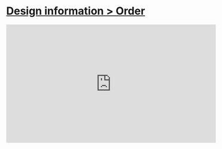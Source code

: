 # [Design information > Order](/wilcom-docs/Summary/summary_-_designs/Design_information_Order)

<iframe src="https://www.youtube.com/embed/S72SqNZ86qg" frameborder="0" 
      allow="accelerometer; autoplay; clipboard-write; encrypted-media; gyroscope; picture-in-picture" 
      allowfullscreen="" style="width: 560px; height: 315px;">
</iframe>
